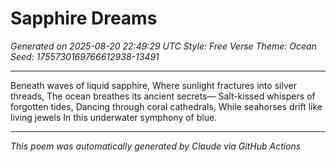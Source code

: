 # Sapphire Dreams

*Generated on 2025-08-20 22:49:29 UTC*
*Style: Free Verse*
*Theme: Ocean*
*Seed: 1755730169766612938-13491*

---

Beneath waves of liquid sapphire,
Where sunlight fractures into silver threads,
The ocean breathes its ancient secrets—
Salt-kissed whispers of forgotten tides,
Dancing through coral cathedrals,
While seahorses drift like living jewels
In this underwater symphony of blue.

---

*This poem was automatically generated by Claude via GitHub Actions*